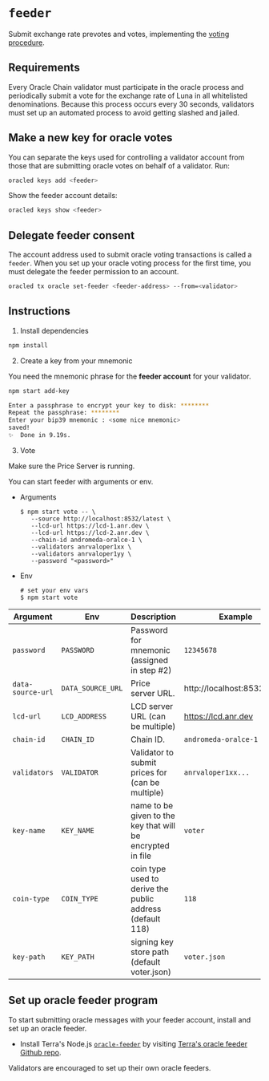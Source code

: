 # `feeder`

Submit exchange rate prevotes and votes, implementing the [voting procedure](https://github.com/terra-money/andromeda-oracle/blob/main/x/oracle/spec/01_concepts.md#voting-procedure).

## Requirements
Every Oracle Chain validator must participate in the oracle process and periodically submit a vote for the exchange rate of Luna in all whitelisted denominations. Because this process occurs every 30 seconds, validators must set up an automated process to avoid getting slashed and jailed.

## Make a new key for oracle votes

You can separate the keys used for controlling a validator account from those that are submitting oracle votes on behalf of a validator. Run:

```bash
oracled keys add <feeder>
```

Show the feeder account details:

```bash
oracled keys show <feeder>
```

## Delegate feeder consent

The account address used to submit oracle voting transactions is called a `feeder`. When you set up your oracle voting process for the first time, you must delegate the feeder permission to an account.

```bash
oracled tx oracle set-feeder <feeder-address> --from=<validator>
```


## Instructions

1. Install dependencies

```sh
npm install
```

2. Create a key from your mnemonic

You need the mnemonic phrase for the **feeder account** for your validator.

```sh
npm start add-key

Enter a passphrase to encrypt your key to disk: ********
Repeat the passphrase: ********
Enter your bip39 mnemonic : <some nice mnemonic>
saved!
✨  Done in 9.19s.
```

3. Vote

Make sure the Price Server is running.

You can start feeder with arguments or env.

* Arguments
   ``` shell
   $ npm start vote -- \
      --source http://localhost:8532/latest \
      --lcd-url https://lcd-1.anr.dev \
      --lcd-url https://lcd-2.anr.dev \
      --chain-id andromeda-oralce-1 \
      --validators anrvaloper1xx \
      --validators anrvaloper1yy \
      --password "<password>"
   ```

* Env
   ```shell
   # set your env vars 
   $ npm start vote
   ```


| Argument              | Env                | Description                                               | Example                      |
| --------------------- | ------------------ | --------------------------------------------------------- | ---------------------------- |
| `password`            | `PASSWORD`         | Password for mnemonic (assigned in step #2)               | `12345678`                   |
| `data-source-url`     | `DATA_SOURCE_URL`  | Price server URL.                                         | http://localhost:8532/latest |
| `lcd-url`             | `LCD_ADDRESS`      | LCD server URL (can be multiple)                          | https://lcd.anr.dev          |
| `chain-id`            | `CHAIN_ID`         | Chain ID.                                                 | `andromeda-oralce-1`         |
| `validators`          | `VALIDATOR`        | Validator to submit prices for (can be multiple)          | `anrvaloper1xx...`           |
| `key-name`            | `KEY_NAME`         | name to be given to the key that will be encrypted in file| `voter`                      |
| `coin-type`           | `COIN_TYPE`        | coin type used to derive the public address (default 118) | `118`                        |
| `key-path`            | `KEY_PATH`         | signing key store path (default voter.json)               | `voter.json`                 |


## Set up oracle feeder program

To start submitting oracle messages with your feeder account, install and set up an oracle feeder.

- Install Terra's Node.js [`oracle-feeder`](https://github.com/terra-money/oracle-feeder) by visiting [Terra's oracle feeder Github repo](https://github.com/terra-money/oracle-feeder).

Validators are encouraged to set up their own oracle feeders.